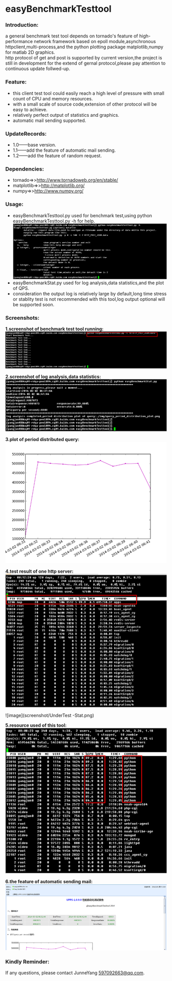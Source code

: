 easyBenchmarkTesttool
=====================

### Introduction:
a general benchmark test tool depends on tornado's feature of high-performance network framework based on epoll module,asynchronous httpclient,multi-process,and the python plotting package matplotlib,numpy for matlab 2D graphics.    
http protocol of get and post is supported by current version,the project is still in development for the extend of gernal protocol,please pay attention to continuous update follwed-up.

### Feature:
* this client test tool could easily reach a high level of pressure with small count of CPU and memory resources.
* with a small scale of source code,extension of other protocol will be easy to achieve.
* relatively perfect output of statistics and graphics.
* automatic mail sending supported.

### UpdateRecords:
* 1.0——base version.
* 1.1——add the feature of automatic mail sending.
* 1.2——add the feature of random request.
    
### Dependencies:
* tornado=>>http://www.tornadoweb.org/en/stable/
* matplotlib=>>http://matplotlib.org/
* numpy=>>http://www.numpy.org/

### Usage:
* easyBenchmarkTesttool.py used for benchmark test,using python easyBenchmarkTesttool.py -h for help.    
![image](screenshot/helpinfo.png)     
* easyBenchmarkStat.py used for log analysis,data statistics,and the plot of QPS.   
* consideration the output log is relatively large by default,long time stress or stablity test is not recommended with this tool,log output optional will be supported soon.

### Screenshots:    
**1.screenshot of benchmark test tool running:**
![image](screenshot/Benchmark_Start.png)    

**2.screenshot of log analysis,data statistics:**
![image](screenshot/loganalysis.png)     

**3.plot of period distributed query:**
![image](screenshot/query_period_distribution_plot.png)  

**4.test result of one http server:** 
![image](screenshot/UnderTest-PressureToLimit.png)    

![image](screenshot/UnderTest -Stat.png)

**5.resource used of this tool:**  
![image](screenshot/Benchmark-Testtool-CPU-Memory-Resource.png)

**6.the feature of automatic sending mail:**  
![image](screenshot/mail_sending_feature.png)


### Kindly Reminder:
If any questions, please contact JunneYang 597092663@qq.com.


